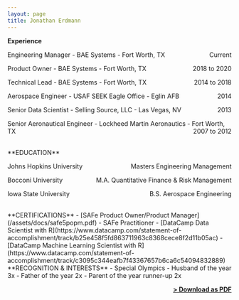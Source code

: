 ```yaml
---
layout: page
title: Jonathan Erdmann
---
```


**Experience**

Engineering Manager - BAE Systems - Fort Worth, TX <span style="float: right; ">Current</span>  

Product Owner - BAE Systems - Fort Worth, TX <span style="float: right; ">2018 to 2020</span>  

Technical Lead - BAE Systems - Fort Worth, TX <span style="float: right; ">2014 to 2018</span>  

Aerospace Engineer - USAF SEEK Eagle Office - Eglin AFB <span style="float: right; ">2014</span>  

Senior Data Scientist - Selling Source, LLC - Las Vegas, NV <span style="float: right; ">2013</span>  

Senior Aeronautical Engineer - Lockheed Martin Aeronautics - Fort Worth, TX <span style="float: right; ">2007 to 2012</span>  

<br>
**EDUCATION**

Johns Hopkins University <span style="float: right; ">Masters Engineering Management</span>  
<!--<span style="float: right; ">Computational and Applied Mathematics Emphasis</span>-->
 
Bocconi University <span style="float: right; ">M.A. Quantitative Finance & Risk Management</span>  

Iowa State University <span style="float: right; ">B.S. Aerospace Engineering</span>  
<!--<span style="float: right; ">Political Science Minor</span>-->

<br>
**CERTIFICATIONS**
- [SAFe Product Owner/Product Manager](/assets/docs/safe5popm.pdf)
- SAFe Practitioner
- [DataCamp Data Scientist with R](https://www.datacamp.com/statement-of-accomplishment/track/b25e458f5fd863711963c8368cece8f2d11b05ac)
- [DataCamp Machine Learning Scientist with R](https://www.datacamp.com/statement-of-accomplishment/track/c3095c344eafb7f43367657b6ca6c54094832889)

<br>
**RECOGNITION & INTERESTS**
- Special Olympics
- Husband of the year 3x
- Father of the year 2x
- Parent of the year runner-up 2x

<span style="float: right; "><a href="{{ '/assets/resume.pdf' | prepend: site.baseurl }}"><strong>> Download as PDF</strong></a> </span>
<br>
